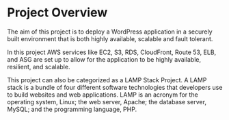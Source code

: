 # Project Overview

The aim of this project is to deploy a WordPress application in a securely built environment that is both highly available, scalable and fault tolerant.

In this project AWS services like EC2, S3, RDS, CloudFront, Route 53, ELB, and ASG are set up to allow for the application to be highly available, resilient, and scalable. 

This project can also be categorized as a LAMP Stack Project. A LAMP stack is a bundle of four different software technologies that developers use to build websites and web applications. LAMP is an acronym for the operating system, Linux; the web server, Apache; the database server, MySQL; and the programming language, PHP.
